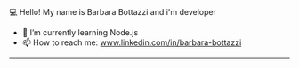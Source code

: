 ### 
💻 Hello!  My name is Barbara Bottazzi and i'm developer

- 🌱 I’m currently learning Node.js
- 📫 How to reach me: www.linkedin.com/in/barbara-bottazzi

---

